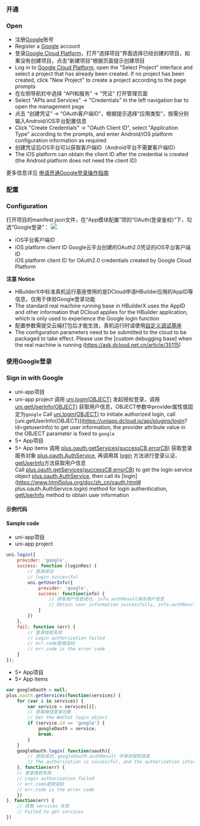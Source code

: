 ### 开通  
### Open
- 注册[Google](https://accounts.google.com/)账号  
- Register a [Google](https://accounts.google.com/) account
- 登录[Google Cloud Platform](https://console.cloud.google.com/)，打开“选择项目”界面选择已经创建的项目，如果没有创建项目，点击“新建项目”根据页面提示创建项目  
- Log in to [Google Cloud Platform](https://console.cloud.google.com/), open the "Select Project" interface and select a project that has already been created. If no project has been created, click "New Project" to create a project according to the page prompts
- 在左侧导航栏中选择 “API和服务” -> “凭证” 打开管理页面
- Select "APIs and Services" -> "Credentials" in the left navigation bar to open the management page
- 点击 “创建凭证” -> “OAuth客户端ID”，根据提示选择“应用类型”，按需分别输入Android/iOS平台配置信息
- Click "Create Credentials" -> "OAuth Client ID", select "Application Type" according to the prompts, and enter Android/iOS platform configuration information as required
- 创建凭证后iOS平台可以获取客户端ID（Android平台不需要客户端ID）
- The iOS platform can obtain the client ID after the credential is created (the Android platform does not need the client ID)

更多信息详见 [申请开通Google登录操作指南](https://uniapp.dcloud.io/tutorial/app-oauth-google-open)  


### 配置  
### Configuration
打开项目的manifest.json文件，在“App模块配置”项的“OAuth(登录鉴权)”下，勾选“Google登录”：
![](https://native-res.dcloud.net.cn/images/uniapp/oauth/google-manifest.png)

- iOS平台客户端ID  
- iOS platform client ID
Google云平台创建的OAuth2.0凭证的iOS平台客户端ID  
iOS platform client ID for OAuth2.0 credentials created by Google Cloud Platform

**注意**
**Notice**
- HBuilderX中标准真机运行基座使用的是DCloud申请HBuilder应用的AppID等信息，仅用于体验Google登录功能
- The standard real machine running base in HBuilderX uses the AppID and other information that DCloud applies for the HBuilder application, which is only used to experience the Google login function
- 配置参数需提交云端打包后才能生效，真机运行时请使用[自定义调试基座](https://ask.dcloud.net.cn/article/35115)
- The configuration parameters need to be submitted to the cloud to be packaged to take effect. Please use the [custom debugging base] when the real machine is running (https://ask.dcloud.net.cn/article/35115)


### 使用Google登录  
### Sign in with Google

- uni-app项目  
- uni-app project
调用 [uni.login(OBJECT)](api/plugins/login?id=login) 发起授权登录，调用 [uni.getUserInfo(OBJECT)](https://uniapp.dcloud.io/api/plugins/login?id=getuserinfo) 获取用户信息，OBJECT参数中provider属性值固定为`google`
Call [uni.login(OBJECT)](api/plugins/login?id=login) to initiate authorized login, call [uni.getUserInfo(OBJECT)](https://uniapp.dcloud.io/api/plugins/login? id=getuserinfo) to get user information, the provider attribute value in the OBJECT parameter is fixed to `google`
- 5+ App项目  
- 5+ App items
调用 [plus.oauth.getServices(successCB,errorCB)](https://www.html5plus.org/doc/zh_cn/oauth.html#plus.oauth.getServices) 获取登录服务对象 [plus.oauth.AuthService](https://www.html5plus.org/doc/zh_cn/oauth.html#plus.oauth.AuthService), 再调用其 [login](https://www.html5plus.org/doc/zh_cn/oauth.html#plus.oauth.AuthService.login) 方法进行登录认证、[getUserInfo](https://www.html5plus.org/doc/zh_cn/oauth.html#plus.oauth.AuthService.getUserInfo)方法获取用户信息  
Call [plus.oauth.getServices(successCB,errorCB)](https://www.html5plus.org/doc/zh_cn/oauth.html#plus.oauth.getServices) to get the login service object [plus.oauth.AuthService]( https://www.html5plus.org/doc/zh_cn/oauth.html#plus.oauth.AuthService), then call its [login](https://www.html5plus.org/doc/zh_cn/oauth.html# plus.oauth.AuthService.login) method for login authentication, [getUserInfo](https://www.html5plus.org/doc/zh_cn/oauth.html#plus.oauth.AuthService.getUserInfo) method to obtain user information


#### 示例代码  
#### Sample code
- uni-app项目  
- uni-app project
``` js  
uni.login({
    provider: 'google',
    success: function (loginRes) {
        // 登录成功
        // login successful
        uni.getUserInfo({
            provider: 'google',
            success: function(info) {
                // 获取用户信息成功, info.authResult保存用户信息
                // Obtain user information successfully, info.authResult saves user information
            }
        })
    },
    fail: function (err) {
        // 登录授权失败  
        // Login authorization failed
        // err.code是错误码
        // err.code is the error code
    }
});
```  

- 5+ App项目  
- 5+ App items
``` js  
var googleOauth = null;
plus.oauth.getServices(function(services) {
	for (var i in services) {
		var service = services[i];
		// 获取微信登录对象 
		// Get the WeChat login object
		if (service.id == 'google') {
			googleOauth = service;
			break;
		}
	}
	googleOauth.login( function(oauth){
		// 授权成功，googleOauth.authResult 中保存授权信息  
		// The authorization is successful, and the authorization information is saved in googleOauth.authResult
	}, function(err) {
    // 登录授权失败  
    // Login authorization failed
    // err.code是错误码
    // err.code is the error code
	})
}, function(err) {
	// 获取 services 失败
	// Failed to get services
})
```

